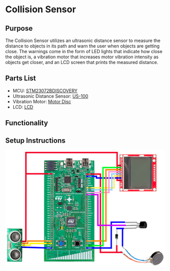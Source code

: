 # Collision Sensor
## Purpose
The Collision Sensor utilizes an ultrasonic distance sensor to measure the distance to objects in its path and warn the user when objects are getting close. The warnings come in the form of LED lights that indicate how close the object is, a vibration motor that increases motor vibration intensity as objects get closer, and an LCD screen that prints the measured distance.

## Parts List
- MCU: [STM23072BDISCOVERY](https://www.st.com/en/evaluation-tools/32f072bdiscovery.html)
- Ultrasonic Distance Sensor: [US-100](https://www.adafruit.com/product/4019)
- Vibration Motor: [Motor Disc](https://www.adafruit.com/product/1201)
- LCD: [LCD](https://www.sparkfun.com/products/10168)

## Functionality

## Setup Instructions
![Wiring Diagram](wiring_diagram.png)